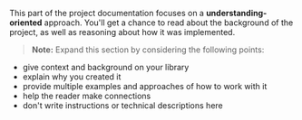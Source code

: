 This part of the project documentation focuses on a 
**understanding-oriented** approach. You'll get a 
chance to read about the background of the project, 
as well as reasoning about how it was implemented.

>**Note:** Expand this section by considering the 
>following points:

- give context and background on your library
- explain why you created it
- provide multiple examples and approaches of how 
    to work with it
- help the reader make connections
- don't write instructions or technical descriptions here
